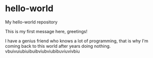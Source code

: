 # hello-world
My hello-world repository

This is my first message here, greetings!

I have a genius friend who knows a lot of programming, that is why I'm coming back to this world after years doing nothing. vbuivuiubiuibuibviubviubibuviuvivbiu
